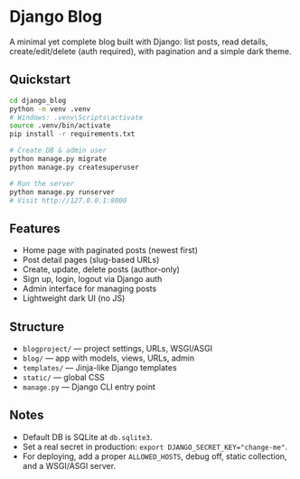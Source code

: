 # Django Blog

A minimal yet complete blog built with Django: list posts, read details, create/edit/delete (auth required), with pagination and a simple dark theme.

## Quickstart

```bash
cd django_blog
python -m venv .venv
# Windows: .venv\Scripts\activate
source .venv/bin/activate
pip install -r requirements.txt

# Create DB & admin user
python manage.py migrate
python manage.py createsuperuser

# Run the server
python manage.py runserver
# Visit http://127.0.0.1:8000
```

## Features
- Home page with paginated posts (newest first)
- Post detail pages (slug-based URLs)
- Create, update, delete posts (author-only)
- Sign up, login, logout via Django auth
- Admin interface for managing posts
- Lightweight dark UI (no JS)

## Structure
- `blogproject/` — project settings, URLs, WSGI/ASGI
- `blog/` — app with models, views, URLs, admin
- `templates/` — Jinja-like Django templates
- `static/` — global CSS
- `manage.py` — Django CLI entry point

## Notes
- Default DB is SQLite at `db.sqlite3`.
- Set a real secret in production: `export DJANGO_SECRET_KEY="change-me"`.
- For deploying, add a proper `ALLOWED_HOSTS`, debug off, static collection, and a WSGI/ASGI server.